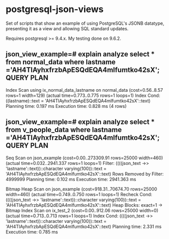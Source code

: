 # postgresql-json-views

Set of scripts that show an example of using PostgreSQL's JSONB datatype, presenting it as a view and allowing SQL standard updates.

Requires postgresql >= 9.4.x.
My testing done on 9.6.2.



json_view_example=# explain analyze select * from normal_data where lastname ='AH4TIAyhxfrzbApESQdEQA4mIfumtko42sX';
                                                              QUERY PLAN
---------------------------------------------------------------------------------------------------------------------------------------
 Index Scan using ix_normal_data_lastname on normal_data  (cost=0.56..8.57 rows=1 width=129) (actual time=0.773..0.775 rows=1 loops=1)
   Index Cond: ((lastname)::text = 'AH4TIAyhxfrzbApESQdEQA4mIfumtko42sX'::text)
 Planning time: 0.197 ms
 Execution time: 0.828 ms
(4 rows)


json_view_example=# explain analyze select * from v_people_data where lastname ='AH4TIAyhxfrzbApESQdEQA4mIfumtko42sX';
                                                          QUERY PLAN
------------------------------------------------------------------------------------------------------------------------------
 Seq Scan on json_example  (cost=0.00..273309.91 rows=25000 width=460) (actual time=0.032..2941.337 rows=1 loops=1)
   Filter: ((((json_text ->> 'lastname'::text))::character varying(100))::text = 'AH4TIAyhxfrzbApESQdEQA4mIfumtko42sX'::text)
   Rows Removed by Filter: 4999999
 Planning time: 0.102 ms
 Execution time: 2941.363 ms
 
Bitmap Heap Scan on json_example  (cost=918.31..70674.70 rows=25000 width=460) (actual time=0.749..0.750 rows=1 loops=1)
Recheck Cond: ((((json_text ->> 'lastname'::text))::character varying(100))::text = 'AH4TIAyhxfrzbApESQdEQA4mIfumtko42sX'::text)
Heap Blocks: exact=1
->  Bitmap Index Scan on ix_test_2  (cost=0.00..912.06 rows=25000 width=0) (actual time=0.713..0.713 rows=1 loops=1)
      Index Cond: ((((json_text ->> 'lastname'::text))::character varying(100))::text = 'AH4TIAyhxfrzbApESQdEQA4mIfumtko42sX'::text)
Planning time: 2.331 ms
Execution time: 0.785 ms